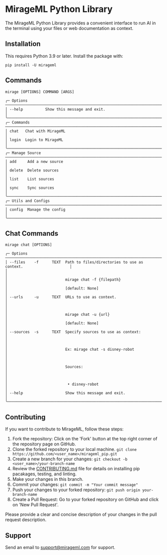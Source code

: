 # MirageML Python Library

The MirageML Python Library provides a convenient interface to run AI in the terminal using your files or web documentation as context.

## Installation

This requires Python 3.9 or later. Install the package with:

```
pip install -U mirageml
```

## Commands
```
mirage [OPTIONS] COMMAND [ARGS]
```
```
╭─ Options ─────────────────────────────────────────────────────────────────────────────────╮
│ --help          Show this message and exit.                                               │
╰───────────────────────────────────────────────────────────────────────────────────────────╯
╭─ Commands ────────────────────────────────────────────────────────────────────────────────╮
│ chat   Chat with MirageML                                                                 │
│ login  Login to MirageML                                                                  │
╰───────────────────────────────────────────────────────────────────────────────────────────╯
╭─ Manage Source ───────────────────────────────────────────────────────────────────────────╮
│ add     Add a new source                                                                  │
│ delete  Delete sources                                                                    │
│ list    List sources                                                                      │
│ sync    Sync sources                                                                      │
╰───────────────────────────────────────────────────────────────────────────────────────────╯
╭─ Utils and Configs ───────────────────────────────────────────────────────────────────────╮
│ config  Manage the config                                                                 │
╰───────────────────────────────────────────────────────────────────────────────────────────╯
```

## Chat Commands
```
mirage chat [OPTIONS]
```
```
╭─ Options ─────────────────────────────────────────────────────────────────────────────────╮
│ --files    -f      TEXT  Path to files/directories to use as context.                     │
│                                                                                           │
│                          mirage chat -f {filepath}                                        │
│                          [default: None]                                                  │
│ --urls     -u      TEXT  URLs to use as context.                                          │
│                                                                                           │
│                          mirage chat -u {url}                                             │
│                          [default: None]                                                  │
│ --sources  -s      TEXT  Specify sources to use as context:                               │
│                                                                                           │
│                          Ex: mirage chat -s disney-robot                                  │
│                                                                                           │
│                          Sources:                                                         │
│                                                                                           │
│                           • disney-robot                                                  │
│ --help                   Show this message and exit.                                      │
╰───────────────────────────────────────────────────────────────────────────────────────────╯
```

## Contributing
If you want to contribute to MirageML, follow these steps:

1. Fork the repository: Click on the 'Fork' button at the top right corner of the repository page on GitHub.
2. Clone the forked repository to your local machine. `git clone https://github.com/<user_name>/mirageml_pip.git`
3. Create a new branch for your changes: `git checkout -b <user_name>/your-branch-name`
4. Review the [CONTRIBUTING.md](CONTRIBUTING.md) file for details on installing pip pacakages, testing, and linting.
4. Make your changes in this branch.
5. Commit your changes: `git commit -m "Your commit message"`
6. Push your changes to your forked repository: `git push origin your-branch-name`
7. Create a Pull Request: Go to your forked repository on GitHub and click on 'New Pull Request'.

Please provide a clear and concise description of your changes in the pull request description.


## Support
Send an email to [support@mirageml.com](mailto:support@mirageml.com) for support.
